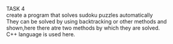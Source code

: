 TASK 4
<br>
create a program that solves sudoku puzzles automatically
<br>
They can be solved by using backtracking or other methods and shown,here there atre two methods by which they are solved.
<br>
C++ language is used here.
